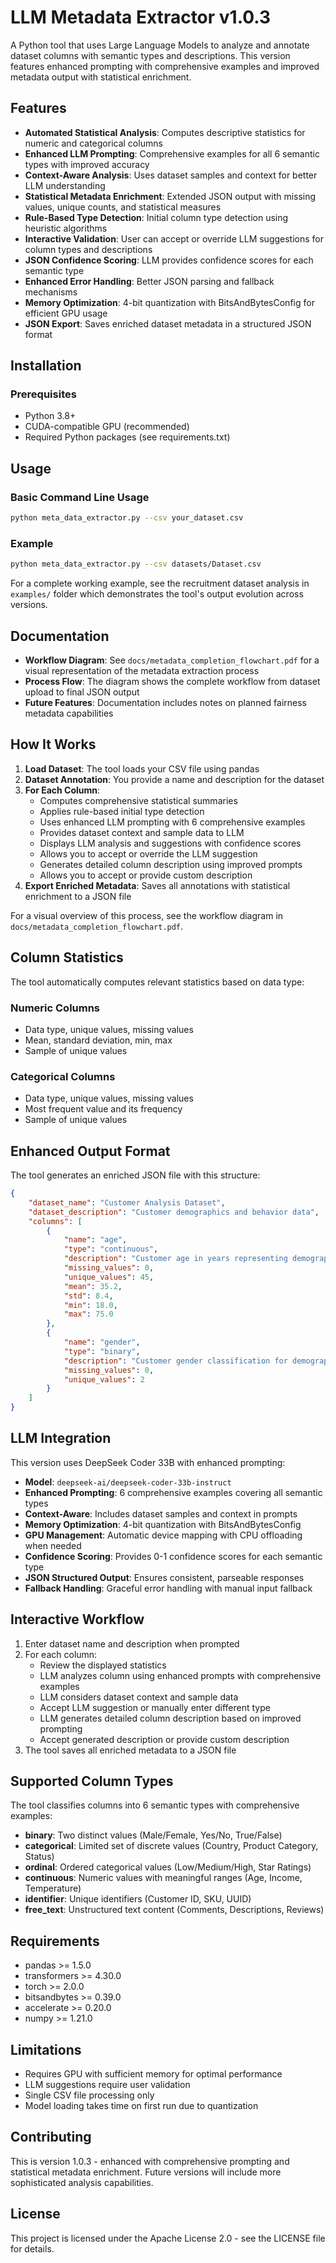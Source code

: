 # LLM Metadata Extractor v1.0.3

A Python tool that uses Large Language Models to analyze and annotate dataset columns with semantic types and descriptions. This version features enhanced prompting with comprehensive examples and improved metadata output with statistical enrichment.

## Features

- **Automated Statistical Analysis**: Computes descriptive statistics for numeric and categorical columns
- **Enhanced LLM Prompting**: Comprehensive examples for all 6 semantic types with improved accuracy
- **Context-Aware Analysis**: Uses dataset samples and context for better LLM understanding
- **Statistical Metadata Enrichment**: Extended JSON output with missing values, unique counts, and statistical measures
- **Rule-Based Type Detection**: Initial column type detection using heuristic algorithms
- **Interactive Validation**: User can accept or override LLM suggestions for column types and descriptions
- **JSON Confidence Scoring**: LLM provides confidence scores for each semantic type
- **Enhanced Error Handling**: Better JSON parsing and fallback mechanisms
- **Memory Optimization**: 4-bit quantization with BitsAndBytesConfig for efficient GPU usage
- **JSON Export**: Saves enriched dataset metadata in a structured JSON format

## Installation

### Prerequisites
- Python 3.8+
- CUDA-compatible GPU (recommended)
- Required Python packages (see requirements.txt)

## Usage

### Basic Command Line Usage
```bash
python meta_data_extractor.py --csv your_dataset.csv
```

### Example
```bash
python meta_data_extractor.py --csv datasets/Dataset.csv
```

For a complete working example, see the recruitment dataset analysis in `examples/` folder which demonstrates the tool's output evolution across versions.

## Documentation

- **Workflow Diagram**: See `docs/metadata_completion_flowchart.pdf` for a visual representation of the metadata extraction process
- **Process Flow**: The diagram shows the complete workflow from dataset upload to final JSON output
- **Future Features**: Documentation includes notes on planned fairness metadata capabilities

## How It Works

1. **Load Dataset**: The tool loads your CSV file using pandas
2. **Dataset Annotation**: You provide a name and description for the dataset
3. **For Each Column**:
   - Computes comprehensive statistical summaries
   - Applies rule-based initial type detection
   - Uses enhanced LLM prompting with 6 comprehensive examples
   - Provides dataset context and sample data to LLM
   - Displays LLM analysis and suggestions with confidence scores
   - Allows you to accept or override the LLM suggestion
   - Generates detailed column description using improved prompts
   - Allows you to accept or provide custom description
4. **Export Enriched Metadata**: Saves all annotations with statistical enrichment to a JSON file

For a visual overview of this process, see the workflow diagram in `docs/metadata_completion_flowchart.pdf`.

## Column Statistics

The tool automatically computes relevant statistics based on data type:

### Numeric Columns
- Data type, unique values, missing values
- Mean, standard deviation, min, max
- Sample of unique values

### Categorical Columns  
- Data type, unique values, missing values
- Most frequent value and its frequency
- Sample of unique values

## Enhanced Output Format

The tool generates an enriched JSON file with this structure:
```json
{
    "dataset_name": "Customer Analysis Dataset",
    "dataset_description": "Customer demographics and behavior data",
    "columns": [
        {
            "name": "age",
            "type": "continuous",
            "description": "Customer age in years representing demographic information",
            "missing_values": 0,
            "unique_values": 45,
            "mean": 35.2,
            "std": 8.4,
            "min": 18.0,
            "max": 75.0
        },
        {
            "name": "gender",
            "type": "binary", 
            "description": "Customer gender classification for demographic analysis",
            "missing_values": 0,
            "unique_values": 2
        }
    ]
}
```

## LLM Integration

This version uses DeepSeek Coder 33B with enhanced prompting:
- **Model**: `deepseek-ai/deepseek-coder-33b-instruct`
- **Enhanced Prompting**: 6 comprehensive examples covering all semantic types
- **Context-Aware**: Includes dataset samples and context in prompts
- **Memory Optimization**: 4-bit quantization with BitsAndBytesConfig
- **GPU Management**: Automatic device mapping with CPU offloading when needed
- **Confidence Scoring**: Provides 0-1 confidence scores for each semantic type
- **JSON Structured Output**: Ensures consistent, parseable responses
- **Fallback Handling**: Graceful error handling with manual input fallback

## Interactive Workflow

1. Enter dataset name and description when prompted
2. For each column:
   - Review the displayed statistics
   - LLM analyzes column using enhanced prompts with comprehensive examples
   - LLM considers dataset context and sample data
   - Accept LLM suggestion or manually enter different type
   - LLM generates detailed column description based on improved prompting
   - Accept generated description or provide custom description
3. The tool saves all enriched metadata to a JSON file

## Supported Column Types

The tool classifies columns into 6 semantic types with comprehensive examples:
- **binary**: Two distinct values (Male/Female, Yes/No, True/False)
- **categorical**: Limited set of discrete values (Country, Product Category, Status)
- **ordinal**: Ordered categorical values (Low/Medium/High, Star Ratings)
- **continuous**: Numeric values with meaningful ranges (Age, Income, Temperature)
- **identifier**: Unique identifiers (Customer ID, SKU, UUID)
- **free_text**: Unstructured text content (Comments, Descriptions, Reviews)

## Requirements

- pandas >= 1.5.0
- transformers >= 4.30.0
- torch >= 2.0.0
- bitsandbytes >= 0.39.0
- accelerate >= 0.20.0
- numpy >= 1.21.0

## Limitations

- Requires GPU with sufficient memory for optimal performance
- LLM suggestions require user validation
- Single CSV file processing only
- Model loading takes time on first run due to quantization

## Contributing

This is version 1.0.3 - enhanced with comprehensive prompting and statistical metadata enrichment. Future versions will include more sophisticated analysis capabilities.

## License

This project is licensed under the Apache License 2.0 - see the LICENSE file for details.
